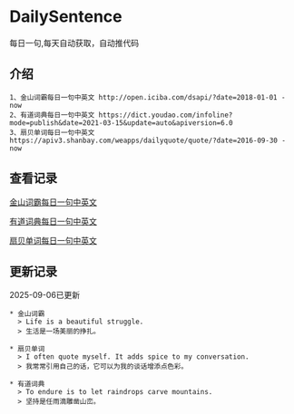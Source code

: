 # DailySentence

每日一句,每天自动获取，自动推代码

## 介绍

```
1、金山词霸每日一句中英文 http://open.iciba.com/dsapi/?date=2018-01-01 - now
2、有道词典每日一句中英文 https://dict.youdao.com/infoline?mode=publish&date=2021-03-15&update=auto&apiversion=6.0
3、扇贝单词每日一句中英文 https://apiv3.shanbay.com/weapps/dailyquote/quote/?date=2016-09-30 - now
```

## 查看记录

[金山词霸每日一句中英文](./data/iciba/)

[有道词典每日一句中英文](./data/youdao/)

[扇贝单词每日一句中英文](./data/shanbay/)

## 更新记录
2025-09-06已更新 
```
* 金山词霸
  > Life is a beautiful struggle.
  > 生活是一场美丽的挣扎。

* 扇贝单词
  > I often quote myself. It adds spice to my conversation.
  > 我常常引用自己的话，它可以为我的谈话增添点色彩。

* 有道词典
  > To endure is to let raindrops carve mountains.
  > 坚持是任雨滴雕凿山峦。

```
